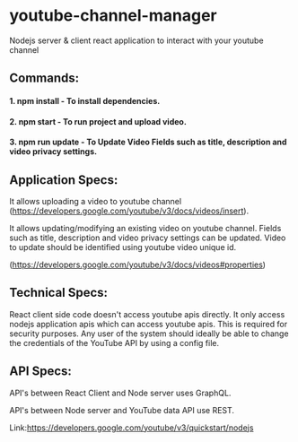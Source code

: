 # youtube-channel-manager
Nodejs server &amp; client react application to interact with your youtube channel


## Commands:
#### 1. npm install - To install dependencies.
#### 2. npm start - To run project and upload video.
#### 3. npm run update - To Update Video Fields such as title, description and video privacy settings.
## Application Specs:
It allows uploading a video to youtube channel (https://developers.google.com/youtube/v3/docs/videos/insert).

It allows updating/modifying an existing video on youtube channel. Fields such as title, description and video privacy settings can be updated. Video to update should be identified using youtube video unique id.

(https://developers.google.com/youtube/v3/docs/videos#properties)


## Technical Specs:
React client side code doesn't access youtube apis directly. It only access nodejs application apis which can access youtube apis. This is required for security purposes.
Any user of the system should ideally be able to change the credentials of the YouTube API by using a config file.


## API Specs:
API's between React Client and Node server uses GraphQL.

API's between Node server and YouTube data API use REST.

Link:https://developers.google.com/youtube/v3/quickstart/nodejs
